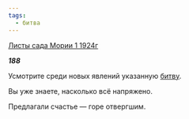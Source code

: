 ```yaml
---
tags:
  - битва
---
```

[Листы сада Мории 1 1924г](https://127.0.0.1:4002/agni/1924)

___188___

Усмотрите среди новых явлений указанную [битву](../../../tags/#битва).   

Вы уже знаете, насколько всё напряжено.   

Предлагали счастье — горе отвергшим.   

